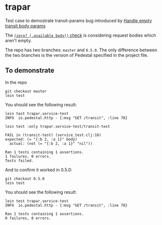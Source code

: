 # trapar

Test case to demostrate transit-params bug introduced by
[Handle empty transit body params](https://github.com/pedestal/pedestal/commit/d948b6122bbe086562419efa36446f9bd330115c)

The [`(zero? (.available body))` check][zero-check] is considering request bodies which aren't
empty.

[zero-check]: https://github.com/pedestal/pedestal/blob/d948b6122bbe086562419efa36446f9bd330115c/service/src/io/pedestal/http/body_params.clj#L126

The repo has two branches: `master` and `0.5.0`. The only difference between the
two branches is the version of Pedestal specified in the project file.

## To demonstrate

In the repo

    git checkout master
    lein test

You should see the following result:

    lein test trapar.service-test
    INFO  io.pedestal.http - {:msg "GET /transit", :line 78}

    lein test :only trapar.service-test/transit-test

    FAIL in (transit-test) (service_test.clj:16)
    expected: (= "{:b 2, :a 1}" body)
      actual: (not (= "{:b 2, :a 1}" "nil"))

    Ran 1 tests containing 1 assertions.
    1 failures, 0 errors.
    Tests failed.

And to confirm it worked in 0.5.0:

    git checkout 0.5.0
    lein test

You should see the following result:

    lein test trapar.service-test
    INFO  io.pedestal.http - {:msg "GET /transit", :line 78}

    Ran 1 tests containing 1 assertions.
    0 failures, 0 errors.

